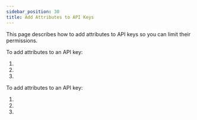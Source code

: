 ```yaml
---
sidebar_position: 30
title: Add Attributes to API Keys
---
```


This page describes how to add attributes to API keys so you can limit their permissions.

<Tabs groupId="operating-systems">
<TabItem value="console" label="Web Console">

To add attributes to an API key:

1. 
1. 
1. 

</TabItem>
<TabItem value="api" label="C8QL">

To add attributes to an API key:

1. 
1. 
1. 

</TabItem>
</Tabs>